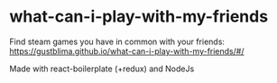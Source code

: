# what-can-i-play-with-my-friends
Find steam games you have in common with your friends:
https://gustblima.github.io/what-can-i-play-with-my-friends/#/

Made with react-boilerplate (+redux) and NodeJs 
